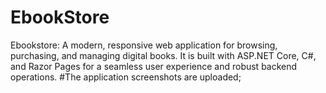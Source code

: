 # EbookStore
Ebookstore:  A modern, responsive web application for browsing, purchasing, and managing digital books. It is built with ASP.NET Core, C#, and Razor Pages for a seamless user experience and robust backend operations.
#The application screenshots are uploaded; 
